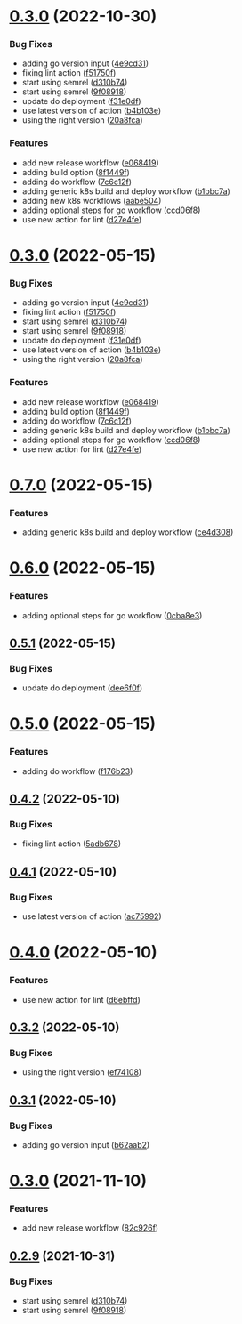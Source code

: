 # [0.3.0](https://github.com/LucasCarioca/workflows/compare/v0.2.8...v0.3.0) (2022-10-30)


### Bug Fixes

* adding go version input ([4e9cd31](https://github.com/LucasCarioca/workflows/commit/4e9cd31dc5c2e88162c8c0c2f2c0226eca726d3c))
* fixing lint action ([f51750f](https://github.com/LucasCarioca/workflows/commit/f51750ffe0b4cc6786791fcb70640a953038f8b8))
* start using semrel ([d310b74](https://github.com/LucasCarioca/workflows/commit/d310b74344955fd91961aed1690bffb91f5d97ad))
* start using semrel ([9f08918](https://github.com/LucasCarioca/workflows/commit/9f08918f75851745569f06820e3227357cf0a699))
* update do deployment ([f31e0df](https://github.com/LucasCarioca/workflows/commit/f31e0df1e2a85d791761ee69819eeca8a433912b))
* use latest version of action ([b4b103e](https://github.com/LucasCarioca/workflows/commit/b4b103e44599d84a6bc35d8d46dd503f4f93229e))
* using the right version ([20a8fca](https://github.com/LucasCarioca/workflows/commit/20a8fca1e560f1dc87792857da7740cc249a6cc1))


### Features

* add new release workflow ([e068419](https://github.com/LucasCarioca/workflows/commit/e0684195676d1d176bd2cf82b50af83ed2d58f3c))
* adding build option ([8f1449f](https://github.com/LucasCarioca/workflows/commit/8f1449f6c184be4dea6f1c22d30a25b2d18f4ccb))
* adding do workflow ([7c6c12f](https://github.com/LucasCarioca/workflows/commit/7c6c12f16501e263bb1307889833a7962eb844d8))
* adding generic k8s build and deploy workflow ([b1bbc7a](https://github.com/LucasCarioca/workflows/commit/b1bbc7adf58d5f514a12ee4e7ff1d3f1b0135624))
* adding new k8s workflows ([aabe504](https://github.com/LucasCarioca/workflows/commit/aabe504ed2b46861b8f75a8dc3aaaaef8539a492))
* adding optional steps for go workflow ([ccd06f8](https://github.com/LucasCarioca/workflows/commit/ccd06f8bc532d7ae8c735105139fb08185d4f932))
* use new action for lint ([d27e4fe](https://github.com/LucasCarioca/workflows/commit/d27e4fe9bdc7451565c958e71f1580db8b184c22))

# [0.3.0](https://github.com/LucasCarioca/workflows/compare/v0.2.8...v0.3.0) (2022-05-15)


### Bug Fixes

* adding go version input ([4e9cd31](https://github.com/LucasCarioca/workflows/commit/4e9cd31dc5c2e88162c8c0c2f2c0226eca726d3c))
* fixing lint action ([f51750f](https://github.com/LucasCarioca/workflows/commit/f51750ffe0b4cc6786791fcb70640a953038f8b8))
* start using semrel ([d310b74](https://github.com/LucasCarioca/workflows/commit/d310b74344955fd91961aed1690bffb91f5d97ad))
* start using semrel ([9f08918](https://github.com/LucasCarioca/workflows/commit/9f08918f75851745569f06820e3227357cf0a699))
* update do deployment ([f31e0df](https://github.com/LucasCarioca/workflows/commit/f31e0df1e2a85d791761ee69819eeca8a433912b))
* use latest version of action ([b4b103e](https://github.com/LucasCarioca/workflows/commit/b4b103e44599d84a6bc35d8d46dd503f4f93229e))
* using the right version ([20a8fca](https://github.com/LucasCarioca/workflows/commit/20a8fca1e560f1dc87792857da7740cc249a6cc1))


### Features

* add new release workflow ([e068419](https://github.com/LucasCarioca/workflows/commit/e0684195676d1d176bd2cf82b50af83ed2d58f3c))
* adding build option ([8f1449f](https://github.com/LucasCarioca/workflows/commit/8f1449f6c184be4dea6f1c22d30a25b2d18f4ccb))
* adding do workflow ([7c6c12f](https://github.com/LucasCarioca/workflows/commit/7c6c12f16501e263bb1307889833a7962eb844d8))
* adding generic k8s build and deploy workflow ([b1bbc7a](https://github.com/LucasCarioca/workflows/commit/b1bbc7adf58d5f514a12ee4e7ff1d3f1b0135624))
* adding optional steps for go workflow ([ccd06f8](https://github.com/LucasCarioca/workflows/commit/ccd06f8bc532d7ae8c735105139fb08185d4f932))
* use new action for lint ([d27e4fe](https://github.com/LucasCarioca/workflows/commit/d27e4fe9bdc7451565c958e71f1580db8b184c22))

# [0.7.0](https://github.com/LucasCarioca/workflows/compare/v0.6.0...v0.7.0) (2022-05-15)


### Features

* adding generic k8s build and deploy workflow ([ce4d308](https://github.com/LucasCarioca/workflows/commit/ce4d308d9592f7c99b22a48ae23945e49c1a01a8))

# [0.6.0](https://github.com/LucasCarioca/workflows/compare/v0.5.1...v0.6.0) (2022-05-15)


### Features

* adding optional steps for go workflow ([0cba8e3](https://github.com/LucasCarioca/workflows/commit/0cba8e3908e2291469f1aa83c283c7942bdef325))

## [0.5.1](https://github.com/LucasCarioca/workflows/compare/v0.5.0...v0.5.1) (2022-05-15)


### Bug Fixes

* update do deployment ([dee6f0f](https://github.com/LucasCarioca/workflows/commit/dee6f0f2787096145e65121952720fbc84ce4709))

# [0.5.0](https://github.com/LucasCarioca/workflows/compare/v0.4.2...v0.5.0) (2022-05-15)


### Features

* adding do workflow ([f176b23](https://github.com/LucasCarioca/workflows/commit/f176b239ee47983670a96aa45a2e3bc0cb38566f))

## [0.4.2](https://github.com/LucasCarioca/workflows/compare/v0.4.1...v0.4.2) (2022-05-10)


### Bug Fixes

* fixing lint action ([5adb678](https://github.com/LucasCarioca/workflows/commit/5adb6787d6c819f3c154a75b3b80127da032ea72))

## [0.4.1](https://github.com/LucasCarioca/workflows/compare/v0.4.0...v0.4.1) (2022-05-10)


### Bug Fixes

* use latest version of action ([ac75992](https://github.com/LucasCarioca/workflows/commit/ac75992e96088787d073249b196c8ecfbd401c31))

# [0.4.0](https://github.com/LucasCarioca/workflows/compare/v0.3.2...v0.4.0) (2022-05-10)


### Features

* use new action for lint ([d6ebffd](https://github.com/LucasCarioca/workflows/commit/d6ebffd149d560c6882c4691317ff47dfb6b00c6))

## [0.3.2](https://github.com/LucasCarioca/workflows/compare/v0.3.1...v0.3.2) (2022-05-10)


### Bug Fixes

* using the right version ([ef74108](https://github.com/LucasCarioca/workflows/commit/ef74108dd55056b5d109c5e67b070e784a7b5fa4))

## [0.3.1](https://github.com/LucasCarioca/workflows/compare/v0.3.0...v0.3.1) (2022-05-10)


### Bug Fixes

* adding go version input ([b62aab2](https://github.com/LucasCarioca/workflows/commit/b62aab2a6180a249d6a3c44cc648c47e9d632551))

# [0.3.0](https://github.com/LucasCarioca/workflows/compare/v0.2.9...v0.3.0) (2021-11-10)


### Features

* add new release workflow ([82c926f](https://github.com/LucasCarioca/workflows/commit/82c926fd8e9b05ac98e0031529773fd92f4463a7))

## [0.2.9](https://github.com/LucasCarioca/workflows/compare/v0.2.8...v0.2.9) (2021-10-31)


### Bug Fixes

* start using semrel ([d310b74](https://github.com/LucasCarioca/workflows/commit/d310b74344955fd91961aed1690bffb91f5d97ad))
* start using semrel ([9f08918](https://github.com/LucasCarioca/workflows/commit/9f08918f75851745569f06820e3227357cf0a699))
